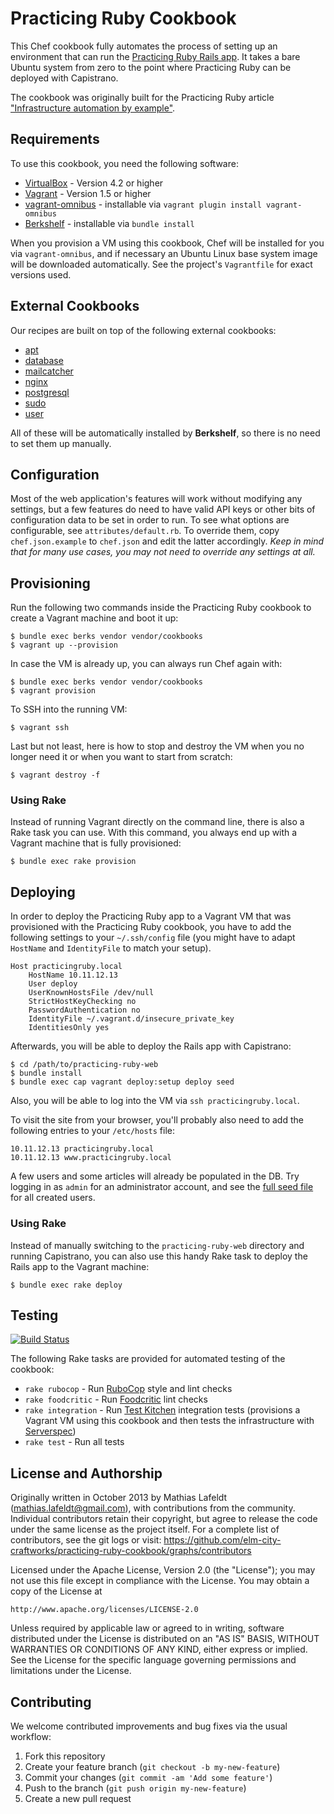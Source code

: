 Practicing Ruby Cookbook
========================

This Chef cookbook fully automates the process of setting up an environment that
can run the [Practicing Ruby Rails app][pr-web]. It takes a bare Ubuntu system
from zero to the point where Practicing Ruby can be deployed with Capistrano.

The cookbook was originally built for the Practicing Ruby article
["Infrastructure automation by example"][pr-article].

## Requirements

To use this cookbook, you need the following software:

* [VirtualBox] - Version 4.2 or higher
* [Vagrant] - Version 1.5 or higher
* [vagrant-omnibus] - installable via `vagrant plugin install vagrant-omnibus`
* [Berkshelf] - installable via `bundle install`

When you provision a VM using this cookbook, Chef will be installed for you via
`vagrant-omnibus`, and if necessary an Ubuntu Linux base system image will be
downloaded automatically. See the project's `Vagrantfile` for exact versions
used.

## External Cookbooks

Our recipes are built on top of the following external cookbooks: 

* [apt](https://github.com/opscode-cookbooks/apt)
* [database](https://github.com/opscode-cookbooks/database)
* [mailcatcher](https://github.com/andruby/mailcatcher)
* [nginx](https://github.com/opscode-cookbooks/nginx)
* [postgresql](https://github.com/opscode-cookbooks/postgresql)
* [sudo](https://github.com/opscode-cookbooks/sudo)
* [user](https://github.com/fnichol/chef-user)

All of these will be automatically installed by **Berkshelf**, so there is no
need to set them up manually.

## Configuration

Most of the web application's features will work without modifying any settings,
but a few features do need to have valid API keys or other bits of configuration
data to be set in order to run. To see what options are configurable, see
`attributes/default.rb`. To override them, copy `chef.json.example` to
`chef.json` and edit the latter accordingly. *Keep in mind that for many use
cases, you may not need to override any settings at all.*

## Provisioning

Run the following two commands inside the Practicing Ruby cookbook to create a
Vagrant machine and boot it up:

    $ bundle exec berks vendor vendor/cookbooks
    $ vagrant up --provision

In case the VM is already up, you can always run Chef again with:

    $ bundle exec berks vendor vendor/cookbooks
    $ vagrant provision

To SSH into the running VM:

    $ vagrant ssh

Last but not least, here is how to stop and destroy the VM when you no longer
need it or when you want to start from scratch:

    $ vagrant destroy -f

### Using Rake

Instead of running Vagrant directly on the command line, there is also a Rake
task you can use. With this command, you always end up with a Vagrant machine
that is fully provisioned:

    $ bundle exec rake provision

## Deploying

In order to deploy the Practicing Ruby app to a Vagrant VM that was provisioned
with the Practicing Ruby cookbook, you have to add the following settings to
your `~/.ssh/config` file (you might have to adapt `HostName` and `IdentityFile`
to match your setup).

```
Host practicingruby.local
    HostName 10.11.12.13
    User deploy
    UserKnownHostsFile /dev/null
    StrictHostKeyChecking no
    PasswordAuthentication no
    IdentityFile ~/.vagrant.d/insecure_private_key
    IdentitiesOnly yes
```

Afterwards, you will be able to deploy the Rails app with Capistrano:

    $ cd /path/to/practicing-ruby-web
    $ bundle install
    $ bundle exec cap vagrant deploy:setup deploy seed

Also, you will be able to log into the VM via `ssh practicingruby.local`.

To visit the site from your browser, you'll probably also need to add the
following entries to your `/etc/hosts` file:

```
10.11.12.13 practicingruby.local
10.11.12.13 www.practicingruby.local
```

A few users and some articles will already be populated in the DB. Try logging
in as `admin` for an administrator account, and see the [full seed file][pr-seeds]
for all created users.

### Using Rake

Instead of manually switching to the `practicing-ruby-web` directory and running
Capistrano, you can also use this handy Rake task to deploy the Rails app to the
Vagrant machine:

    $ bundle exec rake deploy

## Testing

[![Build Status](https://travis-ci.org/elm-city-craftworks/practicing-ruby-cookbook.svg?branch=master)](https://travis-ci.org/elm-city-craftworks/practicing-ruby-cookbook)

The following Rake tasks are provided for automated testing of the cookbook:

* `rake rubocop` - Run [RuboCop] style and lint checks
* `rake foodcritic` - Run [Foodcritic] lint checks
* `rake integration` - Run [Test Kitchen] integration tests (provisions a
  Vagrant VM using this cookbook and then tests the infrastructure with
  [Serverspec])
* `rake test` - Run all tests

## License and Authorship

Originally written in October 2013 by Mathias Lafeldt (<mathias.lafeldt@gmail.com>),
with contributions from the community. Individual contributors retain their
copyright, but agree to release the code under the same license as the project
itself. For a complete list of contributors, see the git logs or visit:
https://github.com/elm-city-craftworks/practicing-ruby-cookbook/graphs/contributors

Licensed under the Apache License, Version 2.0 (the "License"); you may not use
this file except in compliance with the License. You may obtain a copy of the
License at

    http://www.apache.org/licenses/LICENSE-2.0

Unless required by applicable law or agreed to in writing, software distributed
under the License is distributed on an "AS IS" BASIS, WITHOUT WARRANTIES OR
CONDITIONS OF ANY KIND, either express or implied. See the License for the
specific language governing permissions and limitations under the License.

## Contributing

We welcome contributed improvements and bug fixes via the usual workflow:

1. Fork this repository
2. Create your feature branch (`git checkout -b my-new-feature`)
3. Commit your changes (`git commit -am 'Add some feature'`)
4. Push to the branch (`git push origin my-new-feature`)
5. Create a new pull request


[Berkshelf]: http://berkshelf.com/
[Foodcritic]: http://www.foodcritic.io/
[pr-article]: http://tinyurl.com/pr-chef
[pr-seeds]: https://github.com/elm-city-craftworks/practicing-ruby-web/blob/master/db/seeds.rb
[pr-web]: https://github.com/elm-city-craftworks/practicing-ruby-web
[RuboCop]: https://github.com/bbatsov/rubocop
[Serverspec]: http://serverspec.org/
[Test Kitchen]: http://kitchen.ci/
[vagrant-omnibus]: https://github.com/schisamo/vagrant-omnibus
[Vagrant]: http://vagrantup.com
[VirtualBox]: https://www.virtualbox.org/

